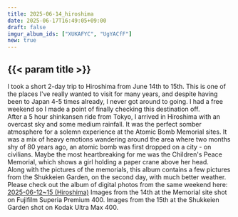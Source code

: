 ```yaml
---
title: 2025-06-14_hiroshima
date: 2025-06-17T16:49:05+09:00
draft: false
imgur_album_ids: ["XUKAFYC", "UgYACfF"]
new: true
---
```


<h2 id="title">{{< param title >}}</h2>

I took a short 2-day trip to Hiroshima from June 14th to 15th. This is one of the places I've really wanted to visit for many years, and despite having been to Japan 4-5 times already, I never got around to going. I had a free weekend so I made a point of finally checking this destination off.<br>
After a 5 hour shinkansen ride from Tokyo, I arrived in Hiroshima with an overcast sky and some medium rainfall. It was the perfect somber atmosphere for a solemn experience at the Atomic Bomb Memorial sites. It was a mix of heavy emotions wandering around the area where two months shy of 80 years ago, an atomic bomb was first dropped on a city - on civilians. Maybe the most heartbreaking for me was the Children's Peace Memorial, which shows a girl holding a paper crane above her head.<br>
Along with the pictures of the memorials, this album contains a few pictures from the Shukkeien Garden, on the second day, with much better weather.<br>
Please check out the album of digital photos from the same weekend here: <a href="/photos/digital/2025-06-12~15_hiroshima">2025-06-12~15 (Hiroshima)</a>
Images from the 14th at the Memorial site shot on Fujifilm Superia Premium 400. Images from the 15th at the Shukkeien Garden shot on Kodak Ultra Max 400.
